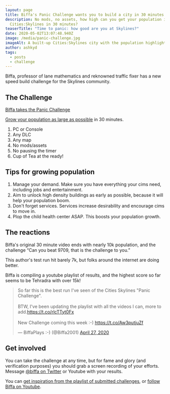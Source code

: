 ```yaml
---
layout: page
title: Biffa's Panic Challenge wants you to build a city in 30 minutes
description: No mods, no assets, how high can you get your population in
  Cities:Skylines in 30 minutes?
teaserTitle: "Time to panic: how good are you at Skylines?"
date: 2020-05-02T13:07:48.940Z
image: /media/panic-challenge.jpg
imageAlt: A built-up Cities:Skylines city with the population highlighted
author: ashkyd
tags:
  - posts
  - challenge
---
```

Biffa, professor of lane mathematics and reknowned traffic fixer has a new speed build challenge for the Skylines community.

## The Challenge

<a href="https://www.youtube.com/watch?v=4JzccfbXGPI" class="embed alignright">Biffa takes the Panic Challenge</a>

[Grow your population as large as possible](https://twitter.com/Biffa2001/status/1253376841613746176) in 30 minutes.

1. PC or Console
2. Any DLC
3. Any map
4. No mods/assets
5. No pausing the timer
6. Cup of Tea at the ready!

## Tips for growing population

1. Manage your demand. Make sure you have everything your cims need, including jobs and entertainment.
2. Aim to unlock high density buildings as early as possible, because it will help your population boom.
3. Don't forget services. Services increase desirability and encourage cims to move in.
4. Plop the child health center ASAP. This boosts your population growth.

## The reactions

Biffa's original 30 minute video ends with nearly 10k population, and the challenge “Can you beat 9709, that is the challenge to you.”

This author's test run hit barely 7k, but folks around the internet are doing better.

Biffa is compiling a youtube playlist of results, and the highest score so far seems to be Tehradra with over 15k!

<blockquote class="twitter-tweet" data-dnt="true"><p lang="en" dir="ltr">So far this is the best run I&#39;ve seen of the Cities Skylines &quot;Panic Challenge&quot;.<br><br>BTW, I&#39;ve been updating the playlist with all the videos I can, more to add.<a href="https://t.co/rlcTTyt0Fx">https://t.co/rlcTTyt0Fx</a><br><br>New Challenge coming this week :-) <a href="https://t.co/Aw3putjuZf">https://t.co/Aw3putjuZf</a></p>&mdash; BiffaPlays :-) (@Biffa2001) <a href="https://twitter.com/Biffa2001/status/1254810402007011329?ref_src=twsrc%5Etfw">April 27, 2020</a></blockquote>

## Get involved

You can take the challenge at any time, but for fame and glory (and verification purposes) you should grab a screen recording of your efforts. Message [@biffa on Twitter](https://twitter.com/biffa2001) or Youtube with your results.

You can [get inspiration from the playlist of submitted challenges](https://www.youtube.com/playlist?list=PLR5G_Kc9r-JBgrtyPmw_mRmFThYRp8uyZ), or [follow Biffa on Youtube](https://www.youtube.com/user/Biffa2001).